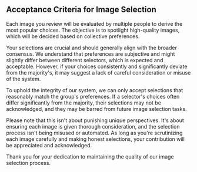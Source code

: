 ## Acceptance Criteria for Image Selection

Each image you review will be evaluated by multiple people to derive the most popular choices. The objective is to spotlight high-quality images, which will be decided based on collective preferences.

Your selections are crucial and should generally align with the broader consensus. We understand that preferences are subjective and might slightly differ between different selectors, which is expected and acceptable. However, if your choices consistently and significantly deviate from the majority's, it may suggest a lack of careful consideration or misuse of the system.

To uphold the integrity of our system, we can only accept selections that reasonably match the group's preferences. If a selector's choices often differ significantly from the majority, their selections may not be acknowledged, and they may be barred from future image selection tasks.

Please note that this isn't about punishing unique perspectives. It's about ensuring each image is given thorough consideration, and the selection process isn't being misused or automated. As long as you're scrutinizing each image carefully and making honest selections, your contribution will be appreciated and acknowledged.

Thank you for your dedication to maintaining the quality of our image selection process.